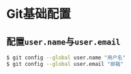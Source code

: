 # Git基础配置

## 配置`user.name`与`user.email`

```bash
$ git config --global user.name "用户名"
$ git config --global user.email "邮箱"
```

